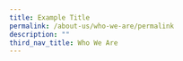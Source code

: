 ```yaml
---
title: Example Title
permalink: /about-us/who-we-are/permalink
description: ""
third_nav_title: Who We Are
---
```


